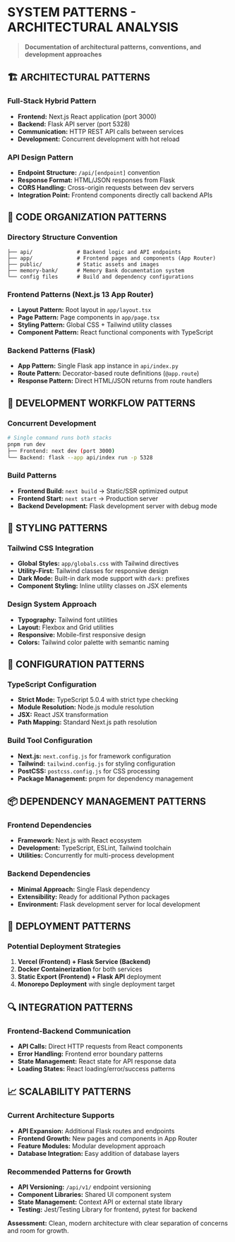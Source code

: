 # SYSTEM PATTERNS - ARCHITECTURAL ANALYSIS

> **Documentation of architectural patterns, conventions, and development approaches**

## 🏗️ ARCHITECTURAL PATTERNS

### Full-Stack Hybrid Pattern
- **Frontend:** Next.js React application (port 3000)
- **Backend:** Flask API server (port 5328)
- **Communication:** HTTP REST API calls between services
- **Development:** Concurrent development with hot reload

### API Design Pattern
- **Endpoint Structure:** `/api/[endpoint]` convention
- **Response Format:** HTML/JSON responses from Flask
- **CORS Handling:** Cross-origin requests between dev servers
- **Integration Point:** Frontend components directly call backend APIs

## 📁 CODE ORGANIZATION PATTERNS

### Directory Structure Convention
```
├── api/              # Backend logic and API endpoints
├── app/              # Frontend pages and components (App Router)
├── public/           # Static assets and images
├── memory-bank/      # Memory Bank documentation system
└── config files      # Build and dependency configurations
```

### Frontend Patterns (Next.js 13 App Router)
- **Layout Pattern:** Root layout in `app/layout.tsx`
- **Page Pattern:** Page components in `app/page.tsx`
- **Styling Pattern:** Global CSS + Tailwind utility classes
- **Component Pattern:** React functional components with TypeScript

### Backend Patterns (Flask)
- **App Pattern:** Single Flask app instance in `api/index.py`
- **Route Pattern:** Decorator-based route definitions (`@app.route`)
- **Response Pattern:** Direct HTML/JSON returns from route handlers

## 🔄 DEVELOPMENT WORKFLOW PATTERNS

### Concurrent Development
```bash
# Single command runs both stacks
pnpm run dev
├── Frontend: next dev (port 3000)
└── Backend: flask --app api/index run -p 5328
```

### Build Patterns
- **Frontend Build:** `next build` → Static/SSR optimized output
- **Frontend Start:** `next start` → Production server
- **Backend Development:** Flask development server with debug mode

## 🎨 STYLING PATTERNS

### Tailwind CSS Integration
- **Global Styles:** `app/globals.css` with Tailwind directives
- **Utility-First:** Tailwind classes for responsive design
- **Dark Mode:** Built-in dark mode support with `dark:` prefixes
- **Component Styling:** Inline utility classes on JSX elements

### Design System Approach
- **Typography:** Tailwind font utilities
- **Layout:** Flexbox and Grid utilities
- **Responsive:** Mobile-first responsive design
- **Colors:** Tailwind color palette with semantic naming

## 🔧 CONFIGURATION PATTERNS

### TypeScript Configuration
- **Strict Mode:** TypeScript 5.0.4 with strict type checking
- **Module Resolution:** Node.js module resolution
- **JSX:** React JSX transformation
- **Path Mapping:** Standard Next.js path resolution

### Build Tool Configuration
- **Next.js:** `next.config.js` for framework configuration
- **Tailwind:** `tailwind.config.js` for styling configuration
- **PostCSS:** `postcss.config.js` for CSS processing
- **Package Management:** pnpm for dependency management

## 📦 DEPENDENCY MANAGEMENT PATTERNS

### Frontend Dependencies
- **Framework:** Next.js with React ecosystem
- **Development:** TypeScript, ESLint, Tailwind toolchain
- **Utilities:** Concurrently for multi-process development

### Backend Dependencies
- **Minimal Approach:** Single Flask dependency
- **Extensibility:** Ready for additional Python packages
- **Environment:** Flask development server for local development

## 🚀 DEPLOYMENT PATTERNS

### Potential Deployment Strategies
1. **Vercel (Frontend) + Flask Service (Backend)**
2. **Docker Containerization** for both services
3. **Static Export (Frontend) + Flask API** deployment
4. **Monorepo Deployment** with single deployment target

## 🔍 INTEGRATION PATTERNS

### Frontend-Backend Communication
- **API Calls:** Direct HTTP requests from React components
- **Error Handling:** Frontend error boundary patterns
- **State Management:** React state for API response data
- **Loading States:** React loading/error/success patterns

## 📈 SCALABILITY PATTERNS

### Current Architecture Supports
- **API Expansion:** Additional Flask routes and endpoints
- **Frontend Growth:** New pages and components in App Router
- **Feature Modules:** Modular development approach
- **Database Integration:** Easy addition of database layers

### Recommended Patterns for Growth
- **API Versioning:** `/api/v1/` endpoint versioning
- **Component Libraries:** Shared UI component system
- **State Management:** Context API or external state library
- **Testing:** Jest/Testing Library for frontend, pytest for backend

**Assessment:** Clean, modern architecture with clear separation of concerns and room for growth. 